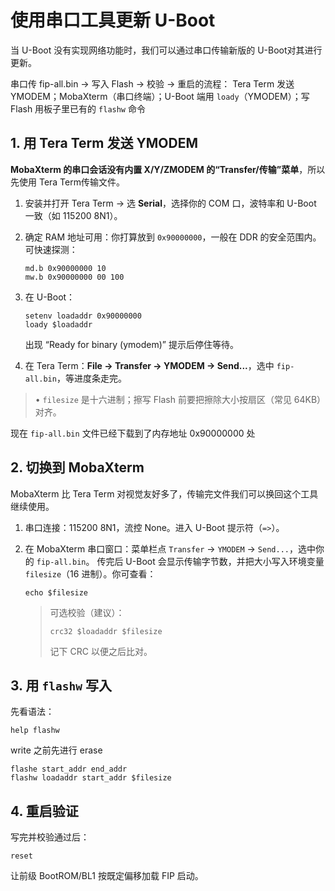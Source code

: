 # 使用串口工具更新 U-Boot

当 U-Boot 没有实现网络功能时，我们可以通过串口传输新版的 U-Boot对其进行更新。

串口传 fip-all.bin → 写入 Flash → 校验 → 重启的流程：
Tera Term 发送 YMODEM；MobaXterm（串口终端）；U-Boot 端用 `loady`（YMODEM）；写 Flash 用板子里已有的 `flashw` 命令

## 1. 用 Tera Term 发送 YMODEM

**MobaXterm 的串口会话没有内置 X/Y/ZMODEM 的“Transfer/传输”菜单**，所以先使用 Tera Term传输文件。

1. 安装并打开 Tera Term → 选 **Serial**，选择你的 COM 口，波特率和 U-Boot 一致（如 115200 8N1）。

2. 确定 RAM 地址可用：你打算放到 `0x90000000`，一般在 DDR 的安全范围内。可快速探测：

   ```
   md.b 0x90000000 10
   mw.b 0x90000000 00 100
   ```
3. 在 U-Boot：

   ```
   setenv loadaddr 0x90000000
   loady $loadaddr
   ```

   出现 “Ready for binary (ymodem)” 提示后停住等待。
4. 在 Tera Term：**File → Transfer → YMODEM → Send...**，选中 `fip-all.bin`，等进度条走完。

> • `filesize` 是十六进制；擦写 Flash 前要把擦除大小按扇区（常见 64KB）对齐。

现在 `fip-all.bin` 文件已经下载到了内存地址 0x90000000 处

## 2. 切换到 MobaXterm

MobaXterm 比 Tera Term 对视觉友好多了，传输完文件我们可以换回这个工具继续使用。

1. 串口连接：115200 8N1，流控 None。进入 U-Boot 提示符（`=>`）。

2. 在 MobaXterm 串口窗口：菜单栏点 `Transfer` → `YMODEM` → `Send...`，选中你的 `fip-all.bin`。
   传完后 U-Boot 会显示传输字节数，并把大小写入环境变量 `filesize`（16 进制）。你可查看：

   ```
   echo $filesize
   ```

   > 可选校验（建议）：
   >
   > ```
   > crc32 $loadaddr $filesize
   > ```
   >
   > 记下 CRC 以便之后比对。

## 3. 用 `flashw` 写入

先看语法：

```
help flashw
```

write 之前先进行 erase

```text
flashe start_addr end_addr
flashw loadaddr start_addr $filesize
```

## 4. 重启验证

写完并校验通过后：

```
reset
```

让前级 BootROM/BL1 按既定偏移加载 FIP 启动。
